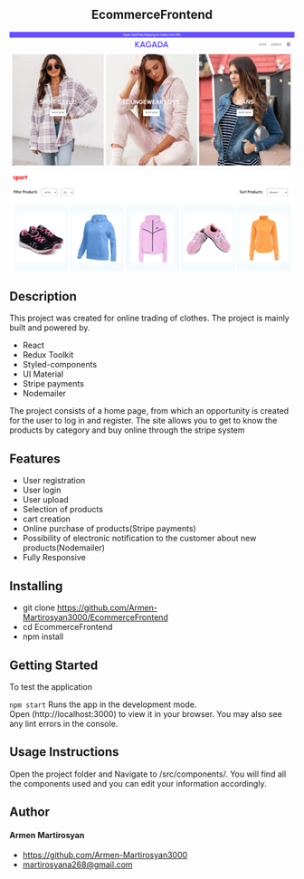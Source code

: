 <div align="center">
<h2 tex>EcommerceFrontend</h2>
<img alt="Demo" src="./src/image/profile/1.png" />
<img alt="Demo" src="./src/image/profile/2.png" />
<img alt="Demo" src="./src/image/profile/3.png" />
</div>

## Description

This project was created for online trading of clothes. The project is mainly built and powered by.
 * React 
 * Redux Toolkit 
 * Styled-components 
 * UI Material
 * Stripe payments
 * Nodemailer
 <div>
The project consists of a home page, from which an opportunity is created for the user to log in and register. The site allows you to get to know the products by category and buy online through the stripe system
 </div>

## Features

* User registration
* User login
* User upload
* Selection of products
* cart creation
* Օnline purchase of products(Stripe payments)
* Possibility of electronic notification to the customer about new products(Nodemailer)
* Fully Responsive

## Installing

 * git clone https://github.com/Armen-Martirosyan3000/EcommerceFrontend
 * cd EcommerceFrontend
 * npm install

## Getting Started
To test the application

`npm start`
Runs the app in the development mode.\
Open (http://localhost:3000) to view it in your browser.
You may also see any lint errors in the console.

## Usage Instructions

Open the project folder and Navigate to /src/components/.
You will find all the components used and you can edit your information accordingly.
 
## Author
<h4>Armen Martirosyan</h4>

- https://github.com/Armen-Martirosyan3000
- martirosyana268@gmail.com
































